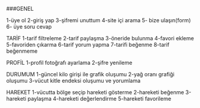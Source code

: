 ###GENEL

1-üye ol 
2-giriş yap
3-şifremi unuttum
4-site içi arama
5- bize ulaşın(form)
6- üye soru cevap

TARİF
1-tarif filtreleme
2-tarif paylaşma
3-öneride bulunma
4-favori ekleme
5-favoriden çıkarma
6-tarif yorum yapma
7-tarifi beğenme
8-tarif beğenmeme

PROFİL
1-profil fotoğrafı ayarlama
2-şifre yenileme

DURUMUM
1-güncel kilo girişi ile grafik oluşumu 
2-yağ oranı grafiği oluşumu
3-vücut kitle endeksi oluşumu ve yorumlama 

HAREKET
1-vücutta bölge seçip hareketi gösterme
2-hareketi beğenme
3-hareketi paylaşma
4-hareketi değerlendirme
5-hareketi favorileme
